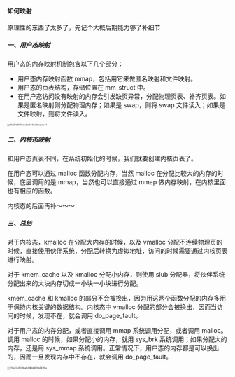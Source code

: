 #### 如何映射

原理性的东西了太多了，先记个大概后期能力够了补细节

##### 一、用户态映射

用户态的内存映射机制包含以下几个部分：

- 用户态内存映射函数 mmap，包括用它来做匿名映射和文件映射。
- 用户态的页表结构，存储位置在 mm_struct 中。
- 在用户态访问没有映射的内存会引发缺页异常，分配物理页表、补齐页表。如果是匿名映射则分配物理内存；如果是 swap，则将 swap 文件读入；如果是文件映射，则将文件读入。

<img src="https://liuyang-picbed.oss-cn-shanghai.aliyuncs.com/img/78d351d0105c8e5bf0e49c685a2c1a44.jpg" alt="78d351d0105c8e5bf0e49c685a2c1a44" style="zoom:33%;" />

##### 二、内核态映射

和用户态页表不同，在系统初始化的时候，我们就要创建内核页表了。

在用户态可以通过 malloc 函数分配内存，当然 malloc 在分配比较大的内存的时候，底层调用的是 mmap，当然也可以直接通过 mmap 做内存映射，在内核里面也有相应的函数。



内核态的后面再补～～～



##### 三、总结

对于内核态，kmalloc 在分配大内存的时候，以及 vmalloc 分配不连续物理页的时候，直接使用伙伴系统，分配后转换为虚拟地址，访问的时候需要通过内核页表进行映射。

对于 kmem_cache 以及 kmalloc 分配小内存，则使用 slub 分配器，将伙伴系统分配出来的大块内存切成一小块一小块进行分配。

kmem_cache 和 kmalloc 的部分不会被换出，因为用这两个函数分配的内存多用于保持内核关键的数据结构。内核态中 vmalloc 分配的部分会被换出，因而当访问的时候，发现不在，就会调用 do_page_fault。

对于用户态的内存分配，或者直接调用 mmap 系统调用分配，或者调用 malloc。调用 malloc 的时候，如果分配小的内存，就用 sys_brk 系统调用；如果分配大的内存，还是用 sys_mmap 系统调用。正常情况下，用户态的内存都是可以换出的，因而一旦发现内存中不存在，就会调用 do_page_fault。

<img src="https://liuyang-picbed.oss-cn-shanghai.aliyuncs.com/img/274e22b3f5196a4c68bb6813fb643f9a.png" alt="274e22b3f5196a4c68bb6813fb643f9a" style="zoom:33%;" />

